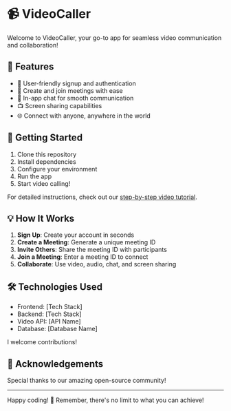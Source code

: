 # 📹 VideoCaller

Welcome to VideoCaller, your go-to app for seamless video communication and collaboration!

## 🌟 Features

- 🔐 User-friendly signup and authentication
- 🤝 Create and join meetings with ease
- 💬 In-app chat for smooth communication
- 📺 Screen sharing capabilities
- 🌐 Connect with anyone, anywhere in the world

## 🚀 Getting Started

1. Clone this repository
2. Install dependencies
3. Configure your environment
4. Run the app
5. Start video calling!

For detailed instructions, check out our [step-by-step video tutorial](#).

## 💡 How It Works

1. **Sign Up**: Create your account in seconds
2. **Create a Meeting**: Generate a unique meeting ID
3. **Invite Others**: Share the meeting ID with participants
4. **Join a Meeting**: Enter a meeting ID to connect
5. **Collaborate**: Use video, audio, chat, and screen sharing

## 🛠️ Technologies Used

- Frontend: [Tech Stack]
- Backend: [Tech Stack]
- Video API: [API Name]
- Database: [Database Name]


I welcome contributions!

## 🙏 Acknowledgements

Special thanks to our amazing open-source community!

---

Happy coding! 🚀 Remember, there's no limit to what you can achieve!
